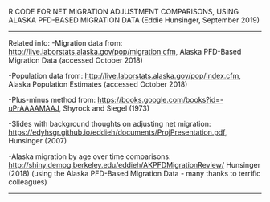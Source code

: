R CODE FOR NET MIGRATION ADJUSTMENT COMPARISONS, USING ALASKA PFD-BASED MIGRATION DATA
(Eddie Hunsinger, September 2019)

-----
Related info: 
-Migration data from: http://live.laborstats.alaska.gov/pop/migration.cfm, Alaska PFD-Based Migration Data (accessed October 2018)

-Population data from: http://live.laborstats.alaska.gov/pop/index.cfm, Alaska Population Estimates (accessed October 2018)

-Plus-minus method from: https://books.google.com/books?id=-uPrAAAAMAAJ, Shyrock and Siegel (1973)

-Slides with background thoughts on adjusting net migration: https://edyhsgr.github.io/eddieh/documents/ProjPresentation.pdf, Hunsinger (2007)

-Alaska migration by age over time comparisons: http://shiny.demog.berkeley.edu/eddieh/AKPFDMigrationReview/ Hunsinger (2018) (using the Alaska PFD-Based Migration Data - many thanks to terrific colleagues)

-----

